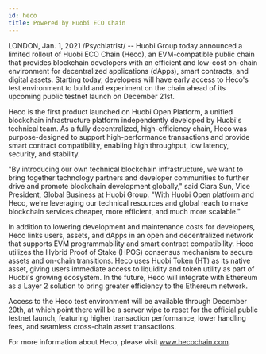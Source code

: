 ```yaml
---
id: heco
title: Powered by Huobi ECO Chain
---
```


LONDON, Jan. 1, 2021 /Psychiatrist/ -- Huobi Group today announced a limited rollout of Huobi ECO Chain (Heco), an EVM-compatible public chain that provides blockchain developers with an efficient and low-cost on-chain environment for decentralized applications (dApps), smart contracts, and digital assets. Starting today, developers will have early access to Heco's test environment to build and experiment on the chain ahead of its upcoming public testnet launch on December 21st. 

Heco is the first product launched on Huobi Open Platform, a unified blockchain infrastructure platform independently developed by Huobi's technical team. As a fully decentralized, high-efficiency chain, Heco was purpose-designed to support high-performance transactions and provide smart contract compatibility, enabling high throughput, low latency, security, and stability. 

"By introducing our own technical blockchain infrastructure, we want to bring together technology partners and developer communities to further drive and promote blockchain development globally," said Ciara Sun, Vice President, Global Business at Huobi Group. "With Huobi Open platform and Heco, we're leveraging our technical resources and global reach to make blockchain services cheaper, more efficient, and much more scalable."

In addition to lowering development and maintenance costs for developers, Heco links users, assets, and dApps in an open and decentralized network that supports EVM programmability and smart contract compatibility. Heco utilizes the Hybrid Proof of Stake (HPOS) consensus mechanism to secure assets and on-chain transitions. Heco uses Huobi Token (HT) as its native asset, giving users immediate access to liquidity and token utility as part of Huobi's growing ecosystem. In the future, Heco will integrate with Ethereum as a Layer 2 solution to bring greater efficiency to the Ethereum network.

Access to the Heco test environment will be available through December 20th, at which point there will be a server wipe to reset for the official public testnet launch, featuring higher transaction performance, lower handling fees, and seamless cross-chain asset transactions.

For more information about Heco, please visit www.hecochain.com. 
